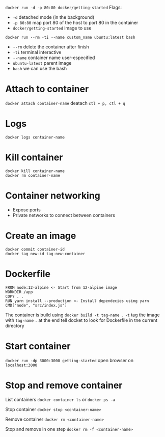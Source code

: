 `docker run -d -p 80:80 docker/getting-started`
Flags:
* `-d` detached mode (in the background)
* `-p 80:80` map port 80 of the host to port 80 in the container
* `docker/getting-started` image to use

`docker run --rm -ti --name custom_name ubuntu:latest bash`
* `--rm` delete the container after finish
* `-ti` terminal interactive
* `--name` container name user-especified
* `ubuntu-latest` parent image
* `bash` we can use the bash

# Attach to container
`docker attach container-name`
deatach
`ctl + p, ctl + q`

# Logs
`docker logs container-name`

# Kill container
```
docker kill container-name
docker rm container-name
```
# Container networking
* Expose ports
* Private networks to connect between containers


# Create an image
```
docker commit container-id
docker tag new-id tag-new-container
```

# Dockerfile
```
FROM node:12-alpine <- Start from 12-alpine image
WORKDIR /app 
COPY . .
RUN yarn install --production <- Install dependecies using yarn
CMD["node", "src/index.js"]
```

The container is build using
`docker build -t tag-name .`
`-t` tag the image with `tag-name`
`.` at the end tell docket to look for Dockerfile in tne current directory

# Start container
`docker run -dp 3000:3000 getting-started`
open browser on `localhost:3000`

# Stop and remove container
List containers `docker container ls` or `docker ps -a`

Stop container `docker stop <container-name>`

Remove container `docker rm <container-name>`

Stop and remove in one step `docker rm -f <container-name>`
